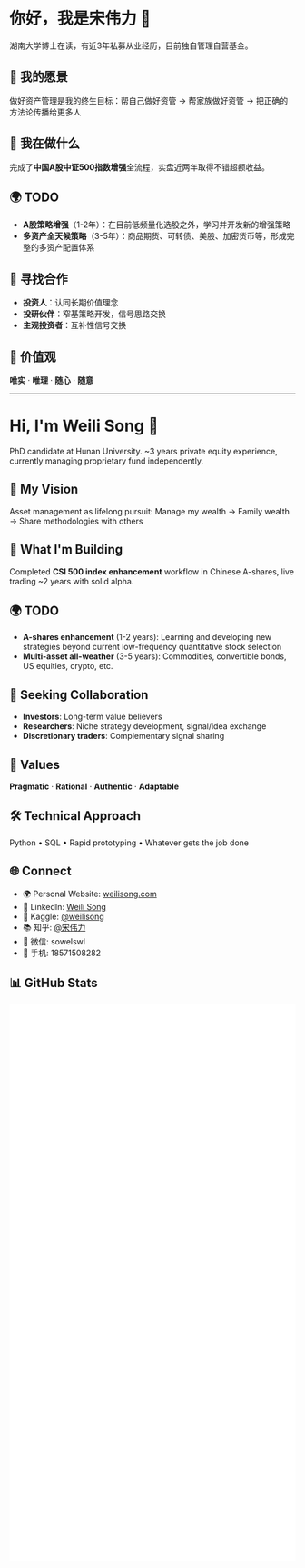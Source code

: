 # 你好，我是宋伟力 👋

湖南大学博士在读，有近3年私募从业经历，目前独自管理自营基金。

## 🎯 我的愿景
做好资产管理是我的终生目标：帮自己做好资管 → 帮家族做好资管 → 把正确的方法论传播给更多人

## 🚀 我在做什么
完成了**中国A股中证500指数增强**全流程，实盘近两年取得不错超额收益。

## 🌍 TODO
- **A股策略增强**（1-2年）：在目前低频量化选股之外，学习并开发新的增强策略
- **多资产全天候策略**（3-5年）：商品期货、可转债、美股、加密货币等，形成完整的多资产配置体系

## 🤝 寻找合作
- **投资人**：认同长期价值理念
- **投研伙伴**：窄基策略开发，信号思路交换
- **主观投资者**：互补性信号交换

## 💭 价值观
**唯实** · **唯理** · **随心** · **随意**

---

# Hi, I'm Weili Song 👋

PhD candidate at Hunan University. ~3 years private equity experience, currently managing proprietary fund independently.

## 🎯 My Vision
Asset management as lifelong pursuit: Manage my wealth → Family wealth → Share methodologies with others

## 🚀 What I'm Building
Completed **CSI 500 index enhancement** workflow in Chinese A-shares, live trading ~2 years with solid alpha.

## 🌍 TODO
- **A-shares enhancement** (1-2 years): Learning and developing new strategies beyond current low-frequency quantitative stock selection
- **Multi-asset all-weather** (3-5 years): Commodities, convertible bonds, US equities, crypto, etc.

## 🤝 Seeking Collaboration
- **Investors**: Long-term value believers
- **Researchers**: Niche strategy development, signal/idea exchange  
- **Discretionary traders**: Complementary signal sharing

## 💭 Values
**Pragmatic** · **Rational** · **Authentic** · **Adaptable**

## 🛠️ Technical Approach
Python • SQL • Rapid prototyping • Whatever gets the job done

## 🌐 Connect
- 🌍 Personal Website: [weilisong.com](https://weilisong.com)
- 💼 LinkedIn: [Weili Song](https://linkedin.com/in/weilisong)
- 🏅 Kaggle: [@weilisong](https://kaggle.com/weilisong)
- 📚 知乎: [@宋伟力](https://zhihu.com/people/weilisong)
- 💬 微信: sowelswl
- 📱 手机: 18571508282

## 📊 GitHub Stats

![Metrics](https://raw.githubusercontent.com/sowelswl/sowelswl/main/metrics.svg)